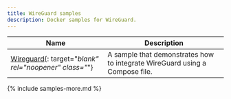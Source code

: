 ```yaml
---
title: WireGuard samples
description: Docker samples for WireGuard.
---
```


| Name | Description |
| ---- | ----------- |
| [Wireguard](https://github.com/docker/awesome-compose/tree/master/wireguard){: target="_blank" rel="noopener" class="_"} | A sample that demonstrates how to integrate WireGuard using a Compose file. |

{% include samples-more.md %}